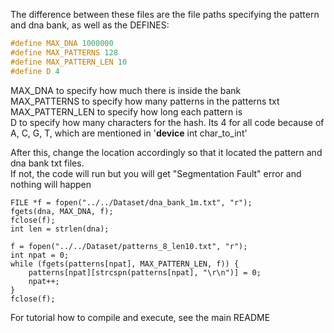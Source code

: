 The difference between these files are the file paths specifying the pattern and dna bank, as well as the DEFINES:  

```c
#define MAX_DNA 1000000  
#define MAX_PATTERNS 128  
#define MAX_PATTERN_LEN 10  
#define D 4  
```


  MAX_DNA to specify how much there is inside the bank  
  MAX_PATTERNS to specify how many patterns in the patterns txt  
  MAX_PATTERN_LEN to specify how long each pattern is  
  D to specify how many characters for the hash. Its 4 for all code because of A, C, G, T, which are mentioned in '__device__ int char_to_int'  

  After this, change the location accordingly so that it located the pattern and dna bank txt files.  
  If not, the code will run but you will get "Segmentation Fault" error and nothing will happen  


    FILE *f = fopen("../../Dataset/dna_bank_1m.txt", "r");
    fgets(dna, MAX_DNA, f);
    fclose(f);
    int len = strlen(dna);

    f = fopen("../../Dataset/patterns_8_len10.txt", "r");
    int npat = 0;
    while (fgets(patterns[npat], MAX_PATTERN_LEN, f)) {
        patterns[npat][strcspn(patterns[npat], "\r\n")] = 0;
        npat++;
    }
    fclose(f);  

For tutorial how to compile and execute, see the main README

